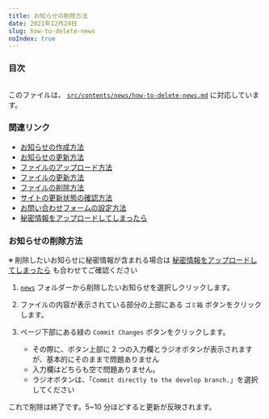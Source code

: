 ```yaml
---
title: お知らせの削除方法
date: 2021年12月24日
slug: how-to-delete-news
noIndex: true
---
```


### 目次

```toc

```

このファイルは、 [`src/contents/news/how-to-delete-news.md`](https://github.com/sshihci/sshihci.github.io/blob/develop/src/contents/news/how-to-delete-news.md) に対応しています。

### 関連リンク

- [お知らせの作成方法](../how-to-create-news)
- [お知らせの更新方法](../how-to-update-news)
- [ファイルのアップロード方法](../how-to-upload-file)
- [ファイルの更新方法](../how-to-update-file)
- [ファイルの削除方法](../how-to-delete-file)
- [サイトの更新状態の確認方法](../how-to-check-deploy)
- [お問い合わせフォームの設定方法](../how-to-connect-contact-form)
- [秘密情報をアップロードしてしまったら](../how-to-remove-from-git-history)

### お知らせの削除方法

※ 削除したいお知らせに秘密情報が含まれる場合は [秘密情報をアップロードしてしまったら](../how-to-remove-from-git-history) も合わせてご確認ください

1. [`news`](https://github.com/sshihci/sshihci.github.io/tree/develop/src/contents/news) フォルダーから削除したいお知らせを選択しクリックします。
2. ファイルの内容が表示されている部分の上部にある `ゴミ箱` ボタンをクリックします。
3. ページ下部にある緑の `Commit Changes` ボタンをクリックします。

   - その際に、ボタン上部に 2 つの入力欄とラジオボタンが表示されますが、基本的にそのままで問題ありません
   - 入力欄はどちらも空で問題ありません。
   - ラジオボタンは、「`Commit directly to the develop branch.`」を選択してください

これで削除は終了です。5~10 分ほどすると更新が反映されます。
